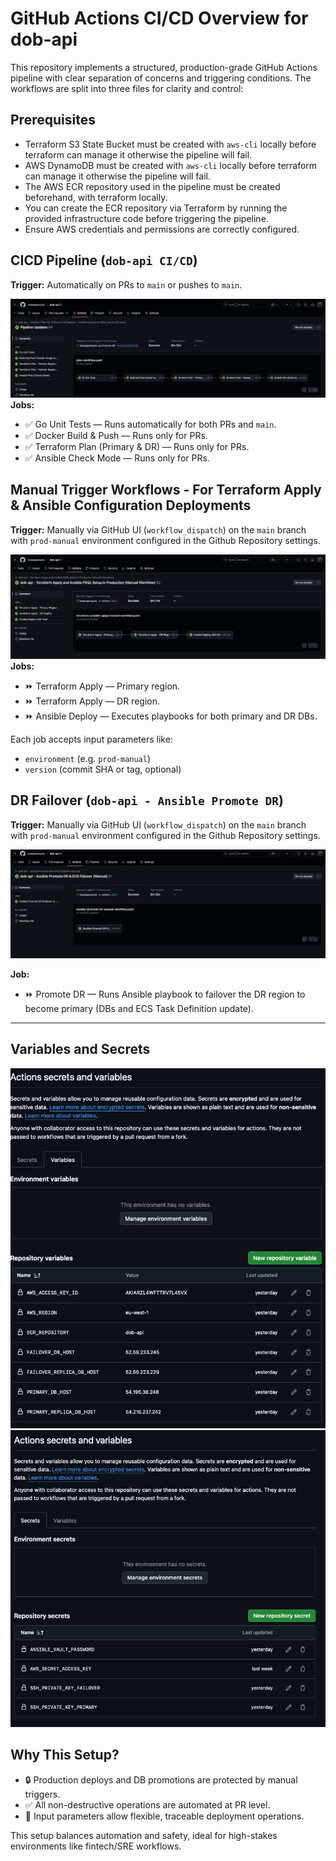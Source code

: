 # GitHub Actions CI/CD Overview for dob-api

This repository implements a structured, production-grade GitHub Actions pipeline with clear separation of concerns and triggering conditions. The workflows are split into three files for clarity and control:

## Prerequisites

- Terraform S3 State Bucket must be created with `aws-cli` locally before terraform can manage it otherwise the pipeline will fail.
- AWS DynamoDB must be created with `aws-cli` locally before terraform can manage it otherwise the pipeline will fail.
- The AWS ECR repository used in the pipeline must be created beforehand, with terraform locally.
- You can create the ECR repository via Terraform by running the provided infrastructure code before triggering the pipeline.
- Ensure AWS credentials and permissions are correctly configured.


## CICD Pipeline (`dob-api CI/CD`)
**Trigger:** Automatically on PRs to `main` or pushes to `main`.

![alt text](</screenshots/Screenshot 2025-06-04 at 18.59.19.png>)
**Jobs:**
- ✅ Go Unit Tests — Runs automatically for both PRs and `main`.
- ✅ Docker Build & Push — Runs only for PRs.
- ✅ Terraform Plan (Primary & DR) — Runs only for PRs.
- ✅ Ansible Check Mode — Runs only for PRs.


## Manual Trigger Workflows - For Terraform Apply & Ansible Configuration Deployments
**Trigger:** Manually via GitHub UI (`workflow_dispatch`) on the `main` branch with `prod-manual` environment configured in the Github Repository settings.

![alt text](</screenshots/Screenshot 2025-06-04 at 19.13.07.png>)
**Jobs:**
- ⏩ Terraform Apply — Primary region.
- ⏩ Terraform Apply — DR region.
- ⏩ Ansible Deploy — Executes playbooks for both primary and DR DBs.

Each job accepts input parameters like:
- `environment` (e.g. `prod-manual`)
- `version` (commit SHA or tag, optional)

## DR Failover (`dob-api - Ansible Promote DR`)

**Trigger:** Manually via GitHub UI (`workflow_dispatch`) on the `main` branch with `prod-manual` environment configured in the Github Repository settings.

![alt text](</screenshots/Screenshot 2025-06-04 at 19.32.02.png>)

**Job:**
- ⏩ Promote DR — Runs Ansible playbook to failover the DR region to become primary (DBs and ECS Task Definition update).


---

## Variables and Secrets

![alt text](</screenshots/Screenshot 2025-06-05 at 17.39.26.png>)
![alt text](</screenshots/Screenshot 2025-06-05 at 17.39.49.png>)

## Why This Setup?
- 🔒 Production deploys and DB promotions are protected by manual triggers.
- ✅ All non-destructive operations are automated at PR level.
- 📄 Input parameters allow flexible, traceable deployment operations.

This setup balances automation and safety, ideal for high-stakes environments like fintech/SRE workflows.